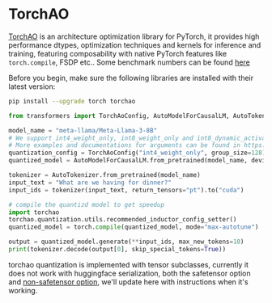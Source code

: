 <!--Copyright 2024 The HuggingFace Team. All rights reserved.
Licensed under the Apache License, Version 2.0 (the "License"); you may not use this file except in compliance with
the License. You may obtain a copy of the License at
http://www.apache.org/licenses/LICENSE-2.0
Unless required by applicable law or agreed to in writing, software distributed under the License is distributed on
an "AS IS" BASIS, WITHOUT WARRANTIES OR CONDITIONS OF ANY KIND, either express or implied. See the License for the
specific language governing permissions and limitations under the License.
⚠️ Note that this file is in Markdown but contain specific syntax for our doc-builder (similar to MDX) that may not be
rendered properly in your Markdown viewer.
-->

# TorchAO

[TorchAO](https://github.com/pytorch/ao) is an architecture optimization library for PyTorch, it provides high performance dtypes, optimization techniques and kernels for inference and training, featuring composability with native PyTorch features like `torch.compile`, FSDP etc.. Some benchmark numbers can be found [here](https://github.com/pytorch/ao/tree/main?tab=readme-ov-file#without-intrusive-code-changes)

Before you begin, make sure the following libraries are installed with their latest version:

```bash
pip install --upgrade torch torchao
```


```py
from transformers import TorchAoConfig, AutoModelForCausalLM, AutoTokenizer

model_name = "meta-llama/Meta-Llama-3-8B"
# We support int4_weight_only, int8_weight_only and int8_dynamic_activation_int8_weight
# More examples and documentations for arguments can be found in https://github.com/pytorch/ao/tree/main/torchao/quantization#other-available-quantization-techniques
quantization_config = TorchAoConfig("int4_weight_only", group_size=128)
quantized_model = AutoModelForCausalLM.from_pretrained(model_name, device_map="auto", quantization_config=quantization_config)

tokenizer = AutoTokenizer.from_pretrained(model_name)
input_text = "What are we having for dinner?"
input_ids = tokenizer(input_text, return_tensors="pt").to("cuda")

# compile the quantizd model to get speedup
import torchao
torchao.quantization.utils.recommended_inductor_config_setter()
quantized_model = torch.compile(quantized_model, mode="max-autotune")

output = quantized_model.generate(**input_ids, max_new_tokens=10)
print(tokenizer.decode(output[0], skip_special_tokens=True))
```

torchao quantization is implemented with tensor subclasses, currently it does not work with huggingface serialization, both the safetensor option and [non-safetensor option](https://github.com/huggingface/transformers/issues/32364), we'll update here with instructions when it's working.
